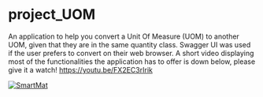 # project_UOM
An application to help you convert a Unit Of Measure (UOM) to another UOM, given that they are in the same quantity class.
Swagger UI was used if the user prefers to convert on their web browser.
A short video displaying most of the functionalities the application has to offer is down below, please give it a watch!
https://youtu.be/FX2EC3rIrik

[![SmartMat](https://img.youtube.com/vi/FX2EC3rIrik/0.jpg)](https://www.youtube.com/watch?v=FX2EC3rIrik)
